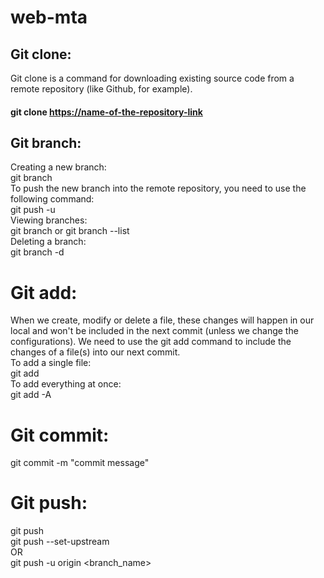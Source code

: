# web-mta
## Git clone: 
Git clone is a command for downloading existing source code from a remote repository (like Github, for example). <br />
####  git clone <https://name-of-the-repository-link>
## Git branch: 
Creating a new branch: <br />
  git branch <branch-name> <br />
 To push the new branch into the remote repository, you need to use the following command: <br />
  git push -u <remote> <branch-name> <br />
 Viewing branches: <br />
  git branch or git branch --list <br />
 Deleting a branch: <br />
  git branch -d <branch-name> <br />
# Git add:
  When we create, modify or delete a file, these changes will happen in our local and won't be included in the next commit (unless we change the configurations).
  We need to use the git add command to include the changes of a file(s) into our next commit. <br /> 
 To add a single file: <br />
  git add <file> <br />
 To add everything at once: <br />
  git add -A <br />
# Git commit: <br />
  git commit -m "commit message" <br />
# Git push: <br />
  git push <remote> <branch-name> <br />
  git push --set-upstream <remote> <name-of-your-branch> <br />
 OR <br />
  git push -u origin <branch_name>
  
